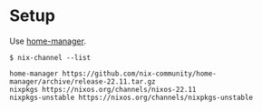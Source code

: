 # Setup

Use [home-manager](https://github.com/nix-community/home-manager).

```
$ nix-channel --list

home-manager https://github.com/nix-community/home-manager/archive/release-22.11.tar.gz
nixpkgs https://nixos.org/channels/nixos-22.11
nixpkgs-unstable https://nixos.org/channels/nixpkgs-unstable
```
